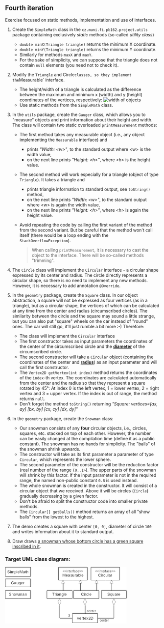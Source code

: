 ## Fourth iteration

Exercise focused on static methods, implementation and use of interfaces. 

1.  Create the `SimpleMath` class in the `cz.muni.fi.pb162.project.utils` package containing exclusively _static_ methods (so-called _utility class_)
    *   `double minX(Triangle triangle)` returns the minimum X coordinate.
    *   `double minY(Triangle triangle)` returns the minimum Y coordinate.
    *   Similarly for methods `maxX` and `maxY`.
    *   For the sake of simplicity, we can suppose that the triangle does not contain `null` elements (you need not to check it).

2.  Modify the `Triangle` and  Circle` classes, so they implement the `Measurable` interface.
    *   The height/width of a triangle is calculated as the difference between the maximum and minimum x (width) and y (height) coordinates of the vertices, respectively:
        ![width of objects](images/04a.png)
    *   Use static methods from the `SimpleMath` class.

3.  In the `utils` package, create the `Gauger` class, which allows you to "measure" objects and print information about their height and width. The class will contain two static overloaded `printMeasurement` methods:
    *   The first method takes any measurable object (i.e., any object implementing the `Measurable` interface) and
        *   prints _"Width: \<w\>"_, to the standard output where \<w\> is the width value,
        *   on the next line prints _"Height: \<h\>"_, where \<h\> is the height value.
    *   The second method will work especially for a triangle (object of type `Triangle`). It takes a triangle and
        *   prints triangle information to standard output, see `toString()` method,
        *   on the next line prints _"Width: \<w\>"_, to the standard output where \<w\> is again the width value,
        *   on the next line prints _"Height: \<h\>"_, where \<h\> is again the height value.
    *   Avoid repeating the code by calling the first variant of the method from the second variant. But be careful that the method won't call itself (there would be a loop ending with the `StackOverflowException`).

	    > When calling `printMeasurement`, it is necessary to cast the object to the interface. There will be so-called methods "trimming".

4.  The `Circle` class will implement the `Circular` interface - a circular shape expressed by its center and radius.
    The circle directly represents a circular shape, so there is no need to implement any new methods. However, it is necessary to add annotation `@Override`.

5.  In the `geometry` package, create the `Square` class. In our object abstraction, a square will not be expressed as four vertices (as in a triangle), but as a circular shape, the vertices of which can be calculated at any time from the center and radius (circumscribed circles).  The similarity between the circle and the square may sound a little strange, but you can also put "square" wheels on the car instead of "round" ones. The car will still go, it'll just rumble a bit more :-) Therefore:
    *   The class will implement the `Circular` interface
    *   The first constructor takes as input parameters the coordinates of the center of the circumscribed circle and the [**diameter**](https://i.redd.it/08brmyoaicq51.jpg) of the circumscribed circle.
    *   The second constructor will take a `Circular` object (containing the coordinates of the center and [**radius**](https://i.redd.it/08brmyoaicq51.jpg)) as an input parameter and will call the first constructor.
    *   The `Vertex2D getVertex(int index)` method returns the coordinates of the `index`-th vertex. The coordinates are calculated automatically from the center and the radius so that they represent a square rotated by 45°: At index 0 is the left vertex, 1 = lower vertex, 2 = right vertex and 3 = upper vertex. If the index is out of range, the method returns `null`.
    *   Don't forget the method `toString()` returning	_"Square: vertices=[ax, ay] [bx, by] [cx, cy] [dx, dy]"_
	
6.  In the `geometry` package, create the `Snowman` class:
    *   Our snowman consists of any **four** circular objects, i.e., circles, squares, etc. stacked on top of each other. However, the number can be easily changed at the compilation time (define it as a public constant). The snowman has no hands for simplicity. The "balls" of the snowman shrink upwards. 
    *   The constructor will take as its first parameter a parameter of type `Circular`, which represents the lower sphere.
	*   The second parameter of the constructor will be the reduction factor (real number of the range `(0..1>`). The upper parts of the snowman will shrink by this factor. If the input parameter is not in the required range, the named non-public constant `0.8` is used instead.
    *   The whole snowman is created in the constructor. It will consist of a circular object that we received. Above it will be circles (`Circle`) gradually decreasing by a given factor. 
	*   Don't be afraid to split the constructor code into smaller private methods.
    *   The `Circular[] getBalls()` method returns an array of all "show balls" from the lowest to the highest.

7. The demo creates a square with center `[0, 0]`, diameter of circle `100` and writes information about it to standard output.

8. Draw draws [a snowman whose bottom circle has a green square inscribed in it](https://gitlab.fi.muni.cz/pb162/pb162-course-info/wikis/draw-images).

### Target UML class diagram:

![UML class diagram](images/04-class-diagram.png)
